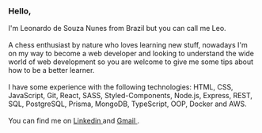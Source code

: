 <h3>Hello,</h3>

<p>
I'm Leonardo de Souza Nunes from Brazil but you can call me Leo.
<br/>  
<br/>  
A chess enthusiast by nature who loves learning new stuff, nowadays I'm on my way to become a web developer and looking to understand the wide world of web development so you are welcome to give me some tips about how to be a better learner.
<br/>
<br/>
I have some experience with the following technologies: HTML, CSS, JavaScript, Git, React, SASS, Styled-Components, Node.js, Express, REST, SQL, PostgreSQL, Prisma, MongoDB, TypeScript, OOP, Docker and AWS.
<br/>
<br/>
You can find me on

   <a href="https://www.linkedin.com/in/leonardodesnunes" target="_blank">
         Linkedin
   </a>
  and
  <a href="contato.leonunez@gmail.com" target="blank_">
         Gmail
   </a>
 .
</p>
